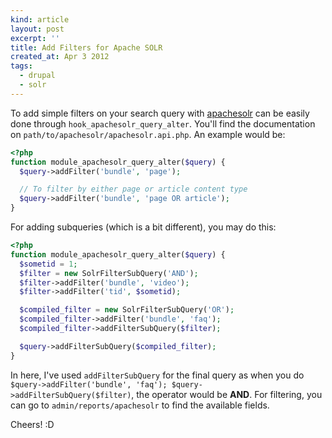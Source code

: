 ```yaml
---
kind: article
layout: post
excerpt: ''
title: Add Filters for Apache SOLR
created_at: Apr 3 2012
tags: 
  - drupal
  - solr
---
```

To add simple filters on your search query with [apachesolr](http://drupal.org/project/apachesolr) can be easily done through `hook_apachesolr_query_alter`. You'll find the documentation on `path/to/apachesolr/apachesolr.api.php`. An example would be:

~~~ php
<?php
function module_apachesolr_query_alter($query) {
  $query->addFilter('bundle', 'page');

  // To filter by either page or article content type
  $query->addFilter('bundle', 'page OR article');
}
~~~

For adding subqueries (which is a bit different), you may do this:

~~~ php
<?php
function module_apachesolr_query_alter($query) {
  $sometid = 1;
  $filter = new SolrFilterSubQuery('AND');
  $filter->addFilter('bundle', 'video');
  $filter->addFilter('tid', $sometid);

  $compiled_filter = new SolrFilterSubQuery('OR');
  $compiled_filter->addFilter('bundle', 'faq');
  $compiled_filter->addFilterSubQuery($filter);

  $query->addFilterSubQuery($compiled_filter);
}
~~~

In here, I've used `addFilterSubQuery` for the final query as when you do `$query->addFilter('bundle', 'faq'); $query->addFilterSubQuery($filter)`, the operator would be **AND**. For filtering, you can go to `admin/reports/apachesolr` to find the available fields.

Cheers! :D
